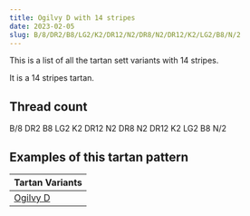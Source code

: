 ```yaml
---
title: Ogilvy D with 14 stripes
date: 2023-02-05
slug: B/8/DR2/B8/LG2/K2/DR12/N2/DR8/N2/DR12/K2/LG2/B8/N/2
---
```

This is a list of all the tartan sett variants with 14 stripes.

It is a 14 stripes tartan.


## Thread count
B/8 DR2 B8 LG2 K2 DR12 N2 DR8 N2 DR12 K2 LG2 B8 N/2

## Examples of this tartan pattern

| Tartan Variants |
|---------------|
| [Ogilvy D](/variants/b/8/dr2/b8/lg2/k2/dr12/n2/dr8/n2/dr12/k2/lg2/b8/n/2-b4367ae-draa0000-k000000-lgaaaa00-naaaaaa)||
